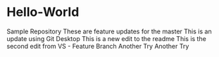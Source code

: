 # Hello-World
Sample Repository
These are feature updates for the master
This is an update using Git Desktop
This is a new edit to the readme
This is the second edit from VS - Feature Branch
Another Try
Another Try
